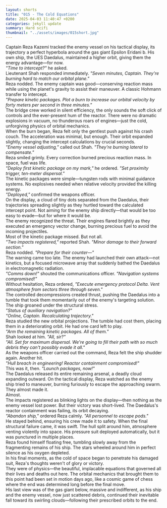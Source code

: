 ```yaml
---
layout: shorts
title: "015 - The Cold Equations"
date: 2025-04-03 11:40:47 +0200
categories: jekyll update
summary: Hard scifi
thumbnail: "../assets/images/015short.jpg"
---
```


Captain Reza Kazemi tracked the enemy vessel on his tactical display, its trajectory a perfect hyperbola around the gas giant Epsilon Eridani b. His own ship, the UES Daedalus, maintained a higher orbit, giving them the energy advantage—for now.<br>
_"Time to intercept?"_ he asked.<br>
Lieutenant Shah responded immediately. _"Seven minutes, Captain. They're burning hard to match our orbital plane."_<br>
Reza nodded. The enemy captain was good—conserving reaction mass while using the planet's gravity to assist their maneuver. A classic Hohmann transfer to intercept.<br>
_"Prepare kinetic packages. Plot a burn to increase our orbital velocity by forty meters per second in three minutes."_<br>
The bridge crew worked in silent efficiency, the only sounds the soft click of controls and the ever-present hum of the reactor. There were no dramatic explosions in vacuum, no thunderous roars of engines—just the cold, unforgiving physics of orbital mechanics.<br>
When the burn began, Reza felt only the gentlest push against his crash couch. The acceleration was minimal, but enough. Their orbit expanded slightly, changing the intercept calculations by crucial seconds.<br>
_"Enemy vessel adjusting,"_ called out Shah. _"They're burning lateral to compensate."_<br>
Reza smiled grimly. Every correction burned precious reaction mass. In space, fuel was life.<br>
_"Deploy first kinetic package on my mark,"_ he ordered. _"Set proximity trigger, ten-meter dispersal."_<br>
The kinetic packages were simple—tungsten rods with minimal guidance systems. No explosives needed when relative velocity provided the killing energy.<br>
_"Deployed,"_ confirmed the weapons officer.<br>
On the display, a cloud of tiny dots separated from the Daedalus, their trajectories spreading slightly as they hurtled toward the calculated intercept point. Not aiming for the enemy ship directly—that would be too easy to evade—but for where it would be.<br>
The enemy recognized the threat. Their engines flared brightly as they executed an emergency vector change, burning precious fuel to avoid the incoming projectiles.<br>
Most of the kinetic package missed. But not all.<br>
_"Two impacts registered,"_ reported Shah. _"Minor damage to their forward section."_<br>
Reza nodded. _"Prepare for their counter—"_<br>
The warning came too late. The enemy had launched their own attack—not kinetics, but a focused microwave array that suddenly bathed the Daedalus in electromagnetic radiation.<br>
_"Comms down!"_ shouted the communications officer. _"Navigation systems compromised!"_<br>
Without hesitation, Reza ordered, _"Execute emergency protocol Delta. Vent atmosphere from sectors three through seven."_<br>
The controlled decompressions created thrust, pushing the Daedalus into a tumble that took them momentarily out of the enemy's targeting solution. The ship groaned under the structural stress.<br>
_"Status of auxiliary navigation?"_<br>
_"Online, Captain. Recalculating trajectory."_<br>
Reza studied the new orbital projections. The tumble had cost them, placing them in a deteriorating orbit. He had one card left to play.<br>
_"Arm the remaining kinetic packages. All of them."_<br>
Shah looked at him. _"All, sir?"_<br>
_"All. Set for maximum dispersal. We're going to fill their path with so much debris they can't possibly evade it all."_<br>
As the weapons officer carried out the command, Reza felt the ship shudder again. Another hit.<br>
_"Hull breach in engineering! Reactor containment compromised!"_<br>
This was it, then. _"Launch packages, now!"_<br>
The Daedalus released its entire remaining arsenal, a deadly cloud expanding outward. On the tactical display, Reza watched as the enemy ship tried to maneuver, burning furiously to escape the approaching swarm.<br>
They almost made it.<br>
Almost.<br>
The impacts registered as blinking lights on the display—then nothing as the enemy vessel lost power. But their victory was short-lived. The Daedalus's reactor containment was failing, its orbit decaying.<br>
_"Abandon ship,"_ ordered Reza calmly. _"All personnel to escape pods."_<br>
He stayed behind, ensuring his crew made it to safety. When the final structural failure came, it was swift. The hull split around him, atmosphere venting violently into space. His pressure suit deployed automatically, but it was punctured in multiple places.<br>
Reza found himself floating free, tumbling slowly away from the fragmenting remains of his ship. The stars wheeled around him in perfect silence as his oxygen depleted.<br>
In his final moments, as the cold of space began to penetrate his damaged suit, Reza's thoughts weren't of glory or victory.<br> They were of physics—the beautiful, implacable equations that governed all their lives and deaths out here. The orbital mechanics that brought them to this point had been set in motion days ago, like a cosmic game of chess where the end was determined long before the final move.<br>
His last view was of the gas giant below, massive and indifferent, as his ship and the enemy vessel, now just scattered debris, continued their inevitable fall toward its swirling clouds—following their prescribed orbits to the end.<br>
